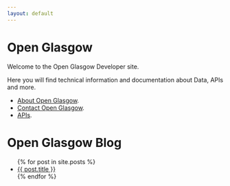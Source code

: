 ```yaml
---
layout: default
---
```


# Open Glasgow
Welcome to the Open Glasgow Developer site.

Here you will find technical information and documentation about Data, APIs and more.

* [About Open Glasgow](./about.md).
* [Contact Open Glasgow](./contact.md).
* [APIs](./api).

# Open Glasgow Blog
<ul>
  {% for post in site.posts %}
    <li>
      <a href="{{ post.url }}">{{ post.title }}</a>
    </li>
  {% endfor %}
</ul>